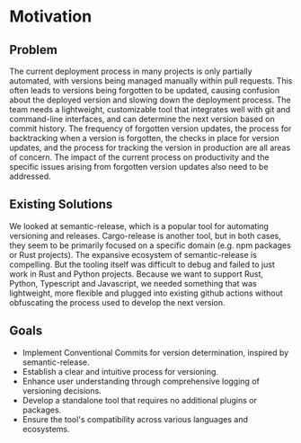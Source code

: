# Motivation

## Problem

The current deployment process in many projects is only partially automated, with versions being managed manually within pull requests. This often leads to versions being forgotten to be updated, causing confusion about the deployed version and slowing down the deployment process. The team needs a lightweight, customizable tool that integrates well with git and command-line interfaces, and can determine the next version based on commit history. The frequency of forgotten version updates, the process for backtracking when a version is forgotten, the checks in place for version updates, and the process for tracking the version in production are all areas of concern. The impact of the current process on productivity and the specific issues arising from forgotten version updates also need to be addressed.

## Existing Solutions

We looked at semantic-release, which is a popular tool for automating versioning and releases. Cargo-release is another tool, but in both cases, they seem to be primarily focused on a specific domain (e.g. npm packages or Rust projects).  The expansive ecosystem of semantic-release is compelling.  But the tooling itself was difficult to debug and failed to just work in Rust and Python projects.  Because we want to support Rust, Python, Typescript and Javascript, we needed something that was lightweight, more flexible and plugged into existing github actions without obfuscating the process used to develop the next version.

## Goals

- Implement Conventional Commits for version determination, inspired by semantic-release.
- Establish a clear and intuitive process for versioning.
- Enhance user understanding through comprehensive logging of versioning decisions.
- Develop a standalone tool that requires no additional plugins or packages.
- Ensure the tool's compatibility across various languages and ecosystems.
